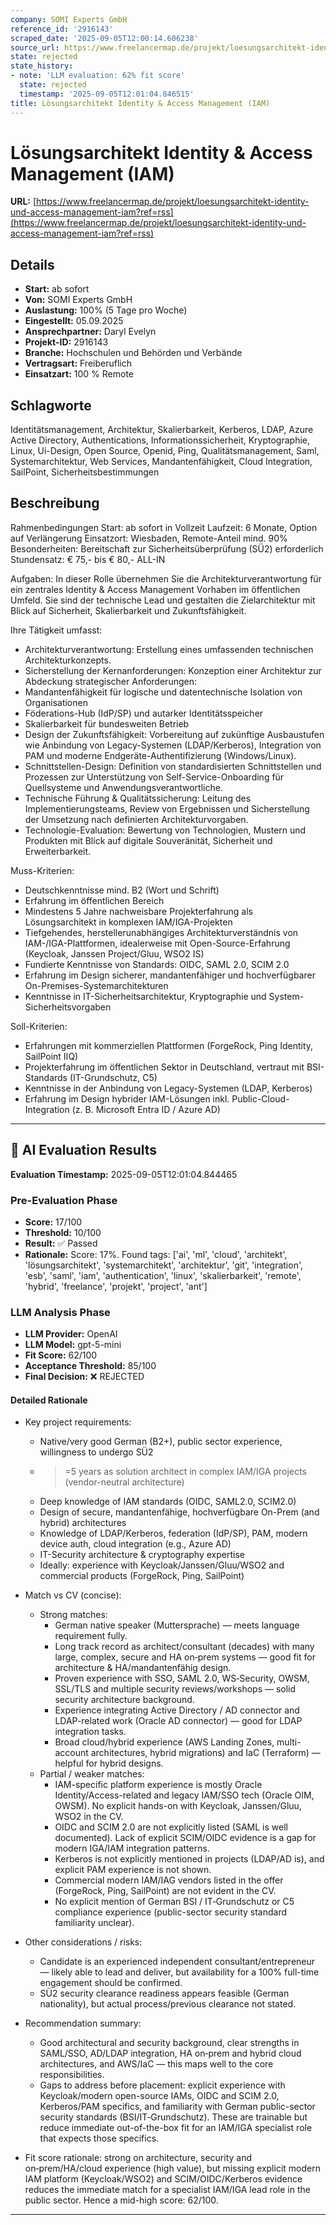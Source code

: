 ```yaml
---
company: SOMI Experts GmbH
reference_id: '2916143'
scraped_date: '2025-09-05T12:00:14.606238'
source_url: https://www.freelancermap.de/projekt/loesungsarchitekt-identity-und-access-management-iam?ref=rss
state: rejected
state_history:
- note: 'LLM evaluation: 62% fit score'
  state: rejected
  timestamp: '2025-09-05T12:01:04.846515'
title: Lösungsarchitekt Identity & Access Management (IAM)
---
```



# Lösungsarchitekt Identity & Access Management (IAM)
**URL:** [https://www.freelancermap.de/projekt/loesungsarchitekt-identity-und-access-management-iam?ref=rss](https://www.freelancermap.de/projekt/loesungsarchitekt-identity-und-access-management-iam?ref=rss)
## Details
- **Start:** ab sofort
- **Von:** SOMI Experts GmbH
- **Auslastung:** 100% (5 Tage pro Woche)
- **Eingestellt:** 05.09.2025
- **Ansprechpartner:** Daryl Evelyn
- **Projekt-ID:** 2916143
- **Branche:** Hochschulen und Behörden und Verbände
- **Vertragsart:** Freiberuflich
- **Einsatzart:** 100
                                                % Remote

## Schlagworte
Identitätsmanagement, Architektur, Skalierbarkeit, Kerberos, LDAP, Azure Active Directory, Authentications, Informationssicherheit, Kryptographie, Linux, Ui-Design, Open Source, Openid, Ping, Qualitätsmanagement, Saml, Systemarchitektur, Web Services, Mandantenfähigkeit, Cloud Integration, SailPoint, Sicherheitsbestimmungen

## Beschreibung
Rahmenbedingungen
Start: ab sofort in Vollzeit
Laufzeit: 6 Monate, Option auf Verlängerung
Einsatzort: Wiesbaden, Remote-Anteil mind. 90%
Besonderheiten: Bereitschaft zur Sicherheitsüberprüfung (SÜ2) erforderlich
Stundensatz: € 75,- bis € 80,- ALL-IN

Aufgaben:
In dieser Rolle übernehmen Sie die Architekturverantwortung für ein zentrales Identity & Access Management Vorhaben im öffentlichen Umfeld. Sie sind der technische Lead und gestalten die Zielarchitektur mit Blick auf Sicherheit, Skalierbarkeit und Zukunftsfähigkeit.

Ihre Tätigkeit umfasst:
- Architekturverantwortung: Erstellung eines umfassenden technischen Architekturkonzepts.
- Sicherstellung der Kernanforderungen: Konzeption einer Architektur zur Abdeckung strategischer Anforderungen:
- Mandantenfähigkeit für logische und datentechnische Isolation von Organisationen
- Föderations-Hub (IdP/SP) und autarker Identitätsspeicher
- Skalierbarkeit für bundesweiten Betrieb
- Design der Zukunftsfähigkeit: Vorbereitung auf zukünftige Ausbaustufen wie Anbindung von Legacy-Systemen (LDAP/Kerberos), Integration von PAM und moderne Endgeräte-Authentifizierung (Windows/Linux).
- Schnittstellen-Design: Definition von standardisierten Schnittstellen und Prozessen zur Unterstützung von Self-Service-Onboarding für Quellsysteme und Anwendungsverantwortliche.
- Technische Führung & Qualitätssicherung: Leitung des Implementierungsteams, Review von Ergebnissen und Sicherstellung der Umsetzung nach definierten Architekturvorgaben.
- Technologie-Evaluation: Bewertung von Technologien, Mustern und Produkten mit Blick auf digitale Souveränität, Sicherheit und Erweiterbarkeit.

Muss-Kriterien:
- Deutschkenntnisse mind. B2 (Wort und Schrift)
- Erfahrung im öffentlichen Bereich
- Mindestens 5 Jahre nachweisbare Projekterfahrung als Lösungsarchitekt in komplexen IAM/IGA-Projekten
- Tiefgehendes, herstellerunabhängiges Architekturverständnis von IAM-/IGA-Plattformen, idealerweise mit Open-Source-Erfahrung (Keycloak, Janssen Project/Gluu, WSO2 IS)
- Fundierte Kenntnisse von Standards: OIDC, SAML 2.0, SCIM 2.0
- Erfahrung im Design sicherer, mandantenfähiger und hochverfügbarer On-Premises-Systemarchitekturen
- Kenntnisse in IT-Sicherheitsarchitektur, Kryptographie und System-Sicherheitsvorgaben

Soll-Kriterien:
- Erfahrungen mit kommerziellen Plattformen (ForgeRock, Ping Identity, SailPoint IIQ)
- Projekterfahrung im öffentlichen Sektor in Deutschland, vertraut mit BSI-Standards (IT-Grundschutz, C5)
- Kenntnisse in der Anbindung von Legacy-Systemen (LDAP, Kerberos)
- Erfahrung im Design hybrider IAM-Lösungen inkl. Public-Cloud-Integration (z. B. Microsoft Entra ID / Azure AD)

---

## 🤖 AI Evaluation Results

**Evaluation Timestamp:** 2025-09-05T12:01:04.844465

### Pre-Evaluation Phase
- **Score:** 17/100
- **Threshold:** 10/100
- **Result:** ✅ Passed
- **Rationale:** Score: 17%. Found tags: ['ai', 'ml', 'cloud', 'architekt', 'lösungsarchitekt', 'systemarchitekt', 'architektur', 'git', 'integration', 'esb', 'saml', 'iam', 'authentication', 'linux', 'skalierbarkeit', 'remote', 'hybrid', 'freelance', 'projekt', 'project', 'ant']

### LLM Analysis Phase
- **LLM Provider:** OpenAI
- **LLM Model:** gpt-5-mini
- **Fit Score:** 62/100
- **Acceptance Threshold:** 85/100
- **Final Decision:** ❌ REJECTED

#### Detailed Rationale
- Key project requirements:
  - Native/very good German (B2+), public sector experience, willingness to undergo SÜ2
  - >=5 years as solution architect in complex IAM/IGA projects (vendor-neutral architecture)
  - Deep knowledge of IAM standards (OIDC, SAML2.0, SCIM2.0)
  - Design of secure, mandantenfähige, hochverfügbare On-Prem (and hybrid) architectures
  - Knowledge of LDAP/Kerberos, federation (IdP/SP), PAM, modern device auth, cloud integration (e.g., Azure AD)
  - IT-Security architecture & cryptography expertise
  - Ideally: experience with Keycloak/Janssen/Gluu/WSO2 and commercial products (ForgeRock, Ping, SailPoint)

- Match vs CV (concise):
  - Strong matches:
    - German native speaker (Muttersprache) — meets language requirement fully.
    - Long track record as architect/consultant (decades) with many large, complex, secure and HA on‑prem systems — good fit for architecture & HA/mandantenfähig design.
    - Proven experience with SSO, SAML 2.0, WS‑Security, OWSM, SSL/TLS and multiple security reviews/workshops — solid security architecture background.
    - Experience integrating Active Directory / AD connector and LDAP-related work (Oracle AD connector) — good for LDAP integration tasks.
    - Broad cloud/hybrid experience (AWS Landing Zones, multi-account architectures, hybrid migrations) and IaC (Terraform) — helpful for hybrid designs.
  - Partial / weaker matches:
    - IAM-specific platform experience is mostly Oracle Identity/Access-related and legacy IAM/SSO tech (Oracle OIM, OWSM). No explicit hands-on with Keycloak, Janssen/Gluu, WSO2 in the CV.
    - OIDC and SCIM 2.0 are not explicitly listed (SAML is well documented). Lack of explicit SCIM/OIDC evidence is a gap for modern IGA/IAM integration patterns.
    - Kerberos is not explicitly mentioned in projects (LDAP/AD is), and explicit PAM experience is not shown.
    - Commercial modern IAM/IAG vendors listed in the offer (ForgeRock, Ping, SailPoint) are not evident in the CV.
    - No explicit mention of German BSI / IT‑Grundschutz or C5 compliance experience (public-sector security standard familiarity unclear).

- Other considerations / risks:
  - Candidate is an experienced independent consultant/entrepreneur — likely able to lead and deliver, but availability for a 100% full-time engagement should be confirmed.
  - SÜ2 security clearance readiness appears feasible (German nationality), but actual process/previous clearance not stated.

- Recommendation summary:
  - Good architectural and security background, clear strengths in SAML/SSO, AD/LDAP integration, HA on‑prem and hybrid cloud architectures, and AWS/IaC — this maps well to the core responsibilities.
  - Gaps to address before placement: explicit experience with Keycloak/modern open-source IAMs, OIDC and SCIM 2.0, Kerberos/PAM specifics, and familiarity with German public-sector security standards (BSI/IT‑Grundschutz). These are trainable but reduce immediate out-of-the-box fit for an IAM/IGA specialist role that expects those specifics.

- Fit score rationale: strong on architecture, security and on‑prem/HA/cloud experience (high value), but missing explicit modern IAM platform (Keycloak/WSO2) and SCIM/OIDC/Kerberos evidence reduces the immediate match for a specialist IAM/IGA lead role in the public sector. Hence a mid-high score: 62/100.

---
